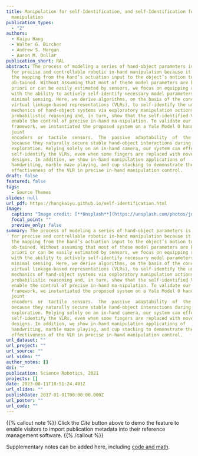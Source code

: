 ```yaml
---
title: Manipulation for self-Identification, and self-Identification for better
  manipulation
publication_types:
  - "2"
authors:
  - Kaiyu Hang
  - Walter G. Bircher
  - Andrew S. Morgan
  - Aaron M. Dollar
publication_short: RAL
abstract: The process of modeling a series of hand-object parameters is crucial
  for precise and controllable robotic in-hand manipulation because it enables
  the mapping from the hand’s actuation input to the object’s motion to be
  ob-tained. Without assuming that most of these model parameters are known a
  priori or can be easily estimated by sensors, we focus on equipping robots
  with the ability to actively self-identify necessary model parameters using
  minimal sensing. Here, we derive algorithms, on the basis of the concept of
  virtual linkage-based representations (VLRs), to self-identify the underlying
  mechanics of hand-object systems via exploratory manipulation actions and
  probabilistic reasoning and, in turn, show that the self-identified VLR can
  enable the control of precise in-hand ma-nipulation. To validate our
  framework, we instantiated the proposed system on a Yale Model O hand without
  joint
  encoders  or  tactile  sensors.  The  passive  adaptability  of  the  underactuated  hand  greatly  facilitates  the  self-identification  process,
  because they naturally secure stable hand-object interactions during random
  exploration. Relying solely on an in-hand camera, our system can effectively
  self-identify the VLRs, even when some fingers are replaced with novel
  designs. In addition, we show in-hand manipulation applications of
  handwriting, marble maze playing, and cup stacking to demonstrate the
  effectiveness of the VLR in precise in-hand manipulation control.
draft: false
featured: false
tags:
  - Source Themes
slides: null
url_pdf: https://hangkaiyu.github.io/self-identification.html
image:
  caption: "Image credit: [**Unsplash**](https://unsplash.com/photos/jdD8gXaTZsc)"
  focal_point: ""
  preview_only: false
summary: The process of modeling a series of hand-object parameters is crucial
  for precise and controllable robotic in-hand manipulation because it enables
  the mapping from the hand’s actuation input to the object’s motion to be
  ob-tained. Without assuming that most of these model parameters are known a
  priori or can be easily estimated by sensors, we focus on equipping robots
  with the ability to actively self-identify necessary model parameters using
  minimal sensing. Here, we derive algorithms, on the basis of the concept of
  virtual linkage-based representations (VLRs), to self-identify the underlying
  mechanics of hand-object systems via exploratory manipulation actions and
  probabilistic reasoning and, in turn, show that the self-identified VLR can
  enable the control of precise in-hand ma-nipulation. To validate our
  framework, we instantiated the proposed system on a Yale Model O hand without
  joint
  encoders  or  tactile  sensors.  The  passive  adaptability  of  the  underactuated  hand  greatly  facilitates  the  self-identification  process,
  because they naturally secure stable hand-object interactions during random
  exploration. Relying solely on an in-hand camera, our system can effectively
  self-identify the VLRs, even when some fingers are replaced with novel
  designs. In addition, we show in-hand manipulation applications of
  handwriting, marble maze playing, and cup stacking to demonstrate the
  effectiveness of the VLR in precise in-hand manipulation control.
url_dataset: ""
url_project: ""
url_source: ""
url_video: ""
author_notes: []
doi: ""
publication: Science Robotics, 2021
projects: []
date: 2023-08-11T18:51:24.401Z
url_slides: ""
publishDate: 2017-01-01T00:00:00.000Z
url_poster: ""
url_code: ""
---
```


{{% callout note %}}
Click the _Cite_ button above to demo the feature to enable visitors to import publication metadata into their reference management software.
{{% /callout %}}

Supplementary notes can be added here, including [code and math](https://wowchemy.com/docs/content/writing-markdown-latex/).
